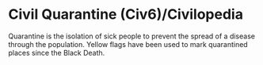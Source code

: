 # Civil Quarantine (Civ6)/Civilopedia

Quarantine is the isolation of sick people to prevent the spread of a disease through the population. Yellow flags have been used to mark quarantined places since the Black Death.